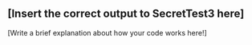 [Insert the correct output to SecretTest3 here]
----
[Write a brief explanation about how your code works here!]
